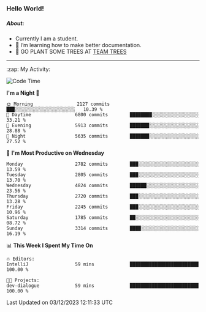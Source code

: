 ### Hello World!

##### About:
- Currently I am a student.
- 🌱 I’m learning how to make better documentation.
- 🌱 GO PLANT SOME TREES AT [TEAM TREES](https://teamtrees.org/)

---
  <summary>:zap: My Activity:</summary>
  
<!--START_SECTION:waka-->
![Code Time](http://img.shields.io/badge/Code%20Time-1%2C267%20hrs%2047%20mins-blue)

**I'm a Night 🦉** 

```text
🌞 Morning                2127 commits        ███░░░░░░░░░░░░░░░░░░░░░░   10.39 % 
🌆 Daytime                6800 commits        ████████░░░░░░░░░░░░░░░░░   33.21 % 
🌃 Evening                5913 commits        ███████░░░░░░░░░░░░░░░░░░   28.88 % 
🌙 Night                  5635 commits        ███████░░░░░░░░░░░░░░░░░░   27.52 % 
```
📅 **I'm Most Productive on Wednesday** 

```text
Monday                   2782 commits        ███░░░░░░░░░░░░░░░░░░░░░░   13.59 % 
Tuesday                  2805 commits        ███░░░░░░░░░░░░░░░░░░░░░░   13.70 % 
Wednesday                4824 commits        ██████░░░░░░░░░░░░░░░░░░░   23.56 % 
Thursday                 2720 commits        ███░░░░░░░░░░░░░░░░░░░░░░   13.28 % 
Friday                   2245 commits        ███░░░░░░░░░░░░░░░░░░░░░░   10.96 % 
Saturday                 1785 commits        ██░░░░░░░░░░░░░░░░░░░░░░░   08.72 % 
Sunday                   3314 commits        ████░░░░░░░░░░░░░░░░░░░░░   16.19 % 
```


📊 **This Week I Spent My Time On** 

```text
🔥 Editors: 
IntelliJ                 59 mins             █████████████████████████   100.00 % 

🐱‍💻 Projects: 
dev-dialogue             59 mins             █████████████████████████   100.00 % 
```


 Last Updated on 03/12/2023 12:11:33 UTC
<!--END_SECTION:waka-->
